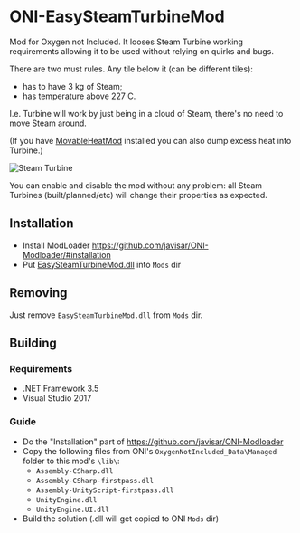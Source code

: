 # ONI-EasySteamTurbineMod
Mod for Oxygen not Included.
It looses Steam Turbine working requirements allowing it to be used without relying on quirks and bugs.

There are two must rules. Any tile below it (can be different tiles):
* has to have 3 kg of Steam;
* has temperature above 227 C.

I.e. Turbine will work by just being in a cloud of Steam, there's no need to move Steam around.

(If you have [MovableHeatMod](https://github.com/nicktime/ONI-MovableHeatMod) installed you can also dump excess heat into Turbine.)

![Steam Turbine](https://github.com/nicktime/ONI-EasySteamTurbineMod/raw/master/doc/SteamTurbine.png "Steam Turbine")

You can enable and disable the mod without any problem: all Steam Turbines (built/planned/etc) will change their properties as expected.

Installation
------------
* Install ModLoader https://github.com/javisar/ONI-Modloader/#installation
* Put [EasySteamTurbineMod.dll](https://github.com/nicktime/ONI-EasySteamTurbineMod/releases/latest) into `Mods` dir

Removing
--------
Just remove `EasySteamTurbineMod.dll` from `Mods` dir.

Building
--------
### Requirements
* .NET Framework 3.5
* Visual Studio 2017

### Guide
* Do the "Installation" part of https://github.com/javisar/ONI-Modloader
* Copy the following files from ONI's `OxygenNotIncluded_Data\Managed` folder to this mod's `\lib\`:
   * `Assembly-CSharp.dll`
   * `Assembly-CSharp-firstpass.dll`
   * `Assembly-UnityScript-firstpass.dll`
   * `UnityEngine.dll`
   * `UnityEngine.UI.dll`
* Build the solution (.dll will get copied to ONI `Mods` dir)
